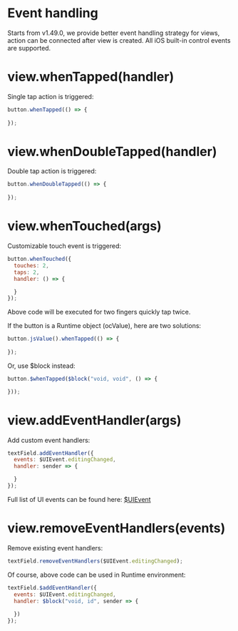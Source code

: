 # Event handling

Starts from v1.49.0, we provide better event handling strategy for views, action can be connected after view is created. All iOS built-in control events are supported.

# view.whenTapped(handler)

Single tap action is triggered:

```js
button.whenTapped(() => {
  
});
```

# view.whenDoubleTapped(handler)

Double tap action is triggered:

```js
button.whenDoubleTapped(() => {
  
});
```

# view.whenTouched(args)

Customizable touch event is triggered:

```js
button.whenTouched({
  touches: 2,
  taps: 2,
  handler: () => {

  }
});
```

Above code will be executed for two fingers quickly tap twice.

If the button is a Runtime object (ocValue), here are two solutions:

```js
button.jsValue().whenTapped(() => {
  
});
```

Or, use $block instead:

```js
button.$whenTapped($block("void, void", () => {

}));
```

# view.addEventHandler(args)

Add custom event handlers:

```js
textField.addEventHandler({
  events: $UIEvent.editingChanged,
  handler: sender => {

  }
});
```

Full list of UI events can be found here: [$UIEvent](data/constant.md?id=uievent)

# view.removeEventHandlers(events)

Remove existing event handlers:

```js
textField.removeEventHandlers($UIEvent.editingChanged);
```

Of course, above code can be used in Runtime environment:

```js
textField.$addEventHandler({
  events: $UIEvent.editingChanged,
  handler: $block("void, id", sender => {
    
  })
});
```